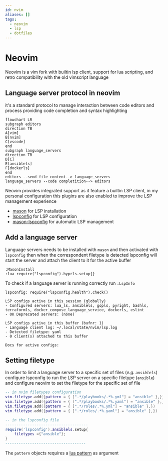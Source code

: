 ```yaml
---
id: nvim
aliases: []
tags:
  - neovim
  - lsp
  - dotfiles
---
```


# Neovim

Neovim is a vim fork with builtin lsp client, support for lua scripting, and retro compatibility with the old vimscript language


## Language server protocol in neovim

it's a standard protocol  to manage interaction between code editors and process providing code completion and  syntax highlighting

```mermaid
flowchart LR
subgraph editors
direction TB
A[vim]
B[nvim]
C[vscode]
end
subgraph language_servers
direction TB
D[C]
E[ansiblels]
F[dockerls]
end
editors --send file content--> language_servers
language_servers --code completition--> editors
```

Neovim provides integrated support as it feature a builtin LSP client, in my personal configuration this plugins are also enabled to improve the LSP management experience

- [mason](https://github.com/williamboman/mason.nvim) for LSP installation
- [lspconfig](https://github.com/neovim/nvim-lspconfig) for LSP configuration
- [mason-lspconfig](https://github.com/williamboman/mason-lspconfig.nvim) for automatic LSP management

## Add a language server

Language servers needs to be installed with `mason` and then activated with `lspconfig` then when the correspondent filetype is detected lspconfig will start the server and attach the client to it for the active buffer

```vimscript
:MasonInstall
:lua require("lspconfig").hyprls.setup{}
```

To check if a language server is running correctly run `:LspInfo`

```text
lspconfig: require("lspconfig.health").check()

LSP configs active in this session (globally)
- Configured servers: lua_ls, ansiblels, gopls, pyright, bashls, terraformls, docker_compose_language_service, dockerls, eslint
- OK Deprecated servers: (none)

LSP configs active in this buffer (bufnr: 1)
- Language client log: ~/.local/state/nvim/lsp.log
- Detected filetype: yaml
- 0 client(s) attached to this buffer

Docs for active configs:
```

## Setting filetype

In order to limit a language server to a specific set of files (*e.g. `ansiblels`*) configure lspconfig to run the LSP server on a specific filetype (`ansible`) and configure neovim to set the filetype for the specific set of file

```lua
-- in nvim filetypes configuration
vim.filetype.add({pattern = { [".*/playbooks/.*%.yml"] = "ansible" },})
vim.filetype.add({pattern = { [".*/playbooks/.*%.yaml"] = "ansible" },})
vim.filetype.add({pattern = { [".*/roles/.*%.yml"] = "ansible" },})
vim.filetype.add({pattern = { [".*/roles/.*%.yaml"] = "ansible" },})

-- in the lspconfig file
-------------------------------------
require('lspconfig').ansiblels.setup{
	filetypes ={"ansible"};
}
------------------------------------
```

The `pattern` objects requires a [lua pattern](https://www.lua.org/manual/5.1/manual.html#5.4.1) as argument
